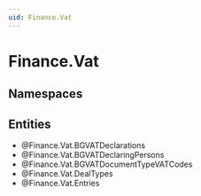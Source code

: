 ```yaml
---
uid: Finance.Vat
---
```

# Finance.Vat

## Namespaces

## Entities
- @Finance.Vat.BGVATDeclarations  
- @Finance.Vat.BGVATDeclaringPersons  
- @Finance.Vat.BGVATDocumentTypeVATCodes  
- @Finance.Vat.DealTypes  
- @Finance.Vat.Entries  

